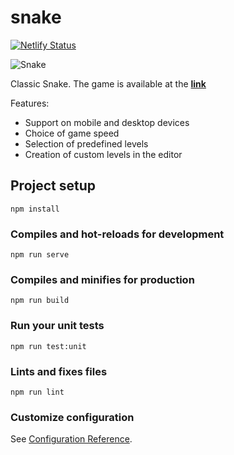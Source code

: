 # snake
[![Netlify Status](https://api.netlify.com/api/v1/badges/0520eaca-39f4-4344-975d-3d454b7782e2/deploy-status)](https://app.netlify.com/sites/dazzling-shockley-bb41ed/deploys)

![Snake](https://i.ibb.co/6shts2n/gallery.png)

Classic Snake. The game is available at the  **[link](https://dazzling-shockley-bb41ed.netlify.app/)**

Features:

- Support on mobile and desktop devices
- Choice of game speed
- Selection of predefined levels
- Creation of custom levels in the editor

## Project setup
```
npm install
```

### Compiles and hot-reloads for development
```
npm run serve
```

### Compiles and minifies for production
```
npm run build
```

### Run your unit tests
```
npm run test:unit
```

### Lints and fixes files
```
npm run lint
```

### Customize configuration
See [Configuration Reference](https://cli.vuejs.org/config/).
